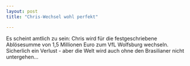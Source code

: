 ```yaml
---
layout: post
title: "Chris-Wechsel wohl perfekt"

---
```


Es scheint amtlich zu sein: Chris wird für die festgeschriebene Ablösesumme von 1,5 Millionen Euro zum VfL Wolfsburg wechseln. Sicherlich ein Verlust - aber die Welt wird auch ohne den Brasilianer nicht untergehen...


